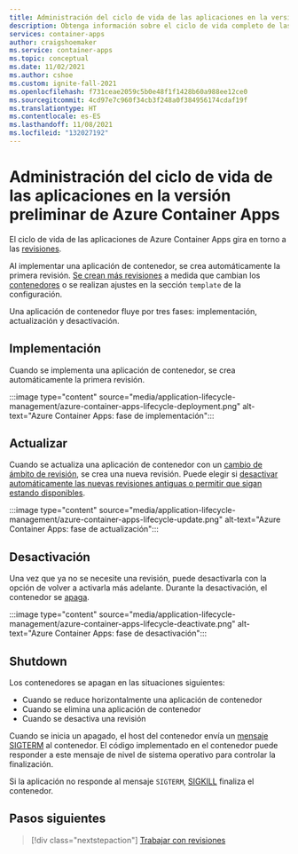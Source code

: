 ```yaml
---
title: Administración del ciclo de vida de las aplicaciones en la versión preliminar de Azure Container Apps
description: Obtenga información sobre el ciclo de vida completo de las aplicaciones en la versión preliminar de Azure Container Apps.
services: container-apps
author: craigshoemaker
ms.service: container-apps
ms.topic: conceptual
ms.date: 11/02/2021
ms.author: cshoe
ms.custom: ignite-fall-2021
ms.openlocfilehash: f731ceae2059c5b0e48f1f1428b60a988ee12ce0
ms.sourcegitcommit: 4cd97e7c960f34cb3f248a0f384956174cdaf19f
ms.translationtype: HT
ms.contentlocale: es-ES
ms.lasthandoff: 11/08/2021
ms.locfileid: "132027192"
---
```

# <a name="application-lifecycle-management-in-azure-container-apps-preview"></a>Administración del ciclo de vida de las aplicaciones en la versión preliminar de Azure Container Apps

El ciclo de vida de las aplicaciones de Azure Container Apps gira en torno a las [revisiones](revisions.md).

Al implementar una aplicación de contenedor, se crea automáticamente la primera revisión. [Se crean más revisiones](revisions.md) a medida que cambian los [contenedores](containers.md) o se realizan ajustes en la sección `template` de la configuración.

Una aplicación de contenedor fluye por tres fases: implementación, actualización y desactivación.

## <a name="deployment"></a>Implementación

Cuando se implementa una aplicación de contenedor, se crea automáticamente la primera revisión.

:::image type="content" source="media/application-lifecycle-management/azure-container-apps-lifecycle-deployment.png" alt-text="Azure Container Apps: fase de implementación":::

## <a name="update"></a>Actualizar

Cuando se actualiza una aplicación de contenedor con un [cambio de ámbito de revisión](revisions.md#revision-scope-changes), se crea una nueva revisión. Puede elegir si [desactivar automáticamente las nuevas revisiones antiguas o permitir que sigan estando disponibles](revisions.md).

:::image type="content" source="media/application-lifecycle-management/azure-container-apps-lifecycle-update.png" alt-text="Azure Container Apps: fase de actualización":::

## <a name="deactivate"></a>Desactivación

Una vez que ya no se necesite una revisión, puede desactivarla con la opción de volver a activarla más adelante. Durante la desactivación, el contenedor se [apaga](#shutdown).

:::image type="content" source="media/application-lifecycle-management/azure-container-apps-lifecycle-deactivate.png" alt-text="Azure Container Apps: fase de desactivación":::

## <a name="shutdown"></a>Shutdown

Los contenedores se apagan en las situaciones siguientes:

- Cuando se reduce horizontalmente una aplicación de contenedor
- Cuando se elimina una aplicación de contenedor
- Cuando se desactiva una revisión

Cuando se inicia un apagado, el host del contenedor envía un [mensaje SIGTERM](https://wikipedia.org/wiki/Signal_(IPC)) al contenedor. El código implementado en el contenedor puede responder a este mensaje de nivel de sistema operativo para controlar la finalización.

Si la aplicación no responde al mensaje `SIGTERM`, [SIGKILL](https://wikipedia.org/wiki/Signal_(IPC)) finaliza el contenedor.

## <a name="next-steps"></a>Pasos siguientes

> [!div class="nextstepaction"]
> [Trabajar con revisiones](revisions.md)

